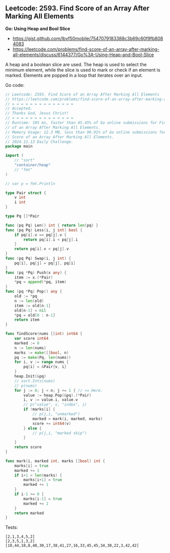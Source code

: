 ## Leetcode: 2593. Find Score of an Array After Marking All Elements

**Go: Using Heap and Bool Slice**

- https://gist.github.com/lbvf50mobile/7547079183388c3b69c60f9fb8084083
- https://leetcode.com/problems/find-score-of-an-array-after-marking-all-elements/discuss/6144377/Go%3A-Using-Heap-and-Bool-Slice


A heap and a boolean slice are used. The heap is used to select the minimum
element, while the slice is used to mark or check if an element is marked.
Elements are popped in a loop that iterates over an input.


Go code:
```Go
// Leetcode: 2593. Find Score of an Array After Marking All Elements
// https://leetcode.com/problems/find-score-of-an-array-after-marking-all-elements/
// = = = = = = = = = = = = = =
// Accepted.
// Thanks God, Jesus Christ!
// = = = = = = = = = = = = = =
// Runtime: 195 ms, faster than 45.45% of Go online submissions for Find Score
// of an Array After Marking All Elements.
// Memory Usage: 12.3 MB, less than 90.91% of Go online submissions for Find
// Score of an Array After Marking All Elements.
// 2024.12.13 Daily Challenge.
package main

import (
	// "sort"
	"container/heap"
	// "fmt"
)

// var p = fmt.Println

type Pair struct {
	v int
	i int
}

type Pq []*Pair

func (pq Pq) Len() int { return len(pq) }
func (pq Pq) Less(i, j int) bool {
	if pq[i].v == pq[j].v {
		return pq[i].i < pq[j].i
	}
	return pq[i].v < pq[j].v
}
func (pq Pq) Swap(i, j int) {
	pq[i], pq[j] = pq[j], pq[i]
}
func (pq *Pq) Push(x any) {
	item := x.(*Pair)
	*pq = append(*pq, item)
}
func (pq *Pq) Pop() any {
	old := *pq
	n := len(old)
	item := old[n-1]
	old[n-1] = nil
	*pq = old[0 : n-1]
	return item
}

func findScore(nums []int) int64 {
	var score int64
	marked := 0
	n := len(nums)
	marks := make([]bool, n)
	pq := make(Pq, len(nums))
	for i, v := range nums {
		pq[i] = &Pair{v, i}
	}
	heap.Init(&pq)
	// sort.Ints(nums) 
	// p(nums)
	for j := 0; j < n; j += 1 { // <= Here.
		value := heap.Pop(&pq).(*Pair)
		i, v := value.i, value.v
		// p("value", v, "index", i)
		if !marks[i] {
			// p(j,i, "unmarked")
			marked = mark(i, marked, marks)
			score += int64(v)
		} else {
			// p(j,i, "marked skip")
		}
	}
	return score
}

func mark(i, marked int, marks []bool) int {
	marks[i] = true
	marked += 1
	if i+1 < len(marks) {
		marks[i+1] = true
		marked += 1
	}
	if i-1 >= 0 {
		marks[i-1] = true
		marked += 1
	}
	return marked
}
```

Tests:
```
[2,1,3,4,5,2]
[2,3,5,1,3,2]
[10,44,10,8,48,30,17,38,41,27,16,33,45,45,34,30,22,3,42,42]
```
